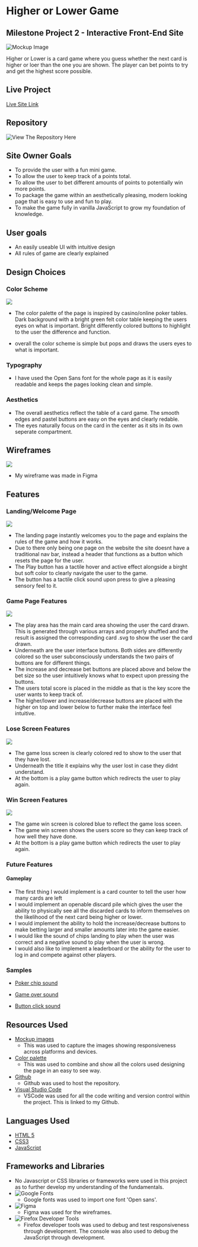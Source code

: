 # Higher or Lower Game

## Milestone Project 2 - Interactive Front-End Site

![Mockup Image](assets\images\mockup.png)

Higher or Lower is a card game where you guess whether the next card is higher or loer than the one you are shown. The player can bet points to try and get the highest score possible.

## Live Project

[Live Site Link](https://lewbeavendev.github.io/Higher_or_Lower/)

## Repository

![View The Repository Here]()

## Site Owner Goals

- To provide the user with a fun mini game.
- To allow the user to keep track of a points total.
- To allow the user to bet different amounts of points to potentially win more points.
- To package the game within an aesthetically pleasing, modern looking page that is easy to use and fun to play.
- To make the game fully in vanilla JavaScript to grow my foundation of knowledge. 

## User goals

- An easily useable UI with intuitive design
- All rules of game are clearly explained

## Design Choices

### Color Scheme

![](assets\images\higher_or_lower_palette.png)

- The color palette of the page is inspired by casino/online poker tables. Dark background with a bright green felt color table keeping the users eyes on what is important. Bright differently colored buttons to highlight to the user the difference and function. 

- overall the color scheme is simple but pops and draws the users eyes to what is important. 

### Typography

- I have used the Open Sans font for the whole page as it is easily readable and keeps the pages looking clean and simple. 

### Aesthetics 

- The overall aesthetics reflect the table of a card game. The smooth edges and pastel buttons are easy on the eyes and clearly redable. 
- The eyes naturally focus on the card in the center as it sits in its own seperate compartment. 

## Wireframes 

![](assets\images\higherOrLowerWireFrame.png)

- My wireframe was made in Figma

## Features

### Landing/Welcome Page

![](assets\images\landingPage.png)

- The landing page instantly welcomes you to the page and explains the rules of the game and how it works.
- Due to there only being one page on the website the site doesnt have a traditional nav bar, instead a header that functions as a button which resets the page for the user. 
- The Play button has a tactile hover and active effect alongside a birght but soft color to clearly navigate the user to the game. 
- The button has a tactile click sound upon press to give a pleasing sensory feel to it. 

### Game Page Features

![](assets\images\gamePage.png)

- The play area has the main card area showing the user the card drawn. This is generated through various arrays and properly shuffled and the result is assigned the corresponding card .svg to show the user the card drawn. 
- Underneath are the user interface buttons. Both sides are differently colored so the user subconsciously understands the two pairs of buttons are for different things. 
- The increase and decrease bet buttons are placed above and below the bet size so the user intuitively knows what to expect upon pressing the buttons. 
- The users total score is placed in the middle as that is the key score the user wants to keep track of. 
- The higher/lower and increase/decrease buttons are placed with the higher on top and lower below to further make the interface feel intuitive. 

### Lose Screen Features

![](assets\images\lossScreen.png)

- The game loss screen is clearly colored red to show to the user that they have lost.
- Underneath the title it explains why the user lost in case they didnt understand.
- At the bottom is a play game button which redirects the user to play again.

### Win Screen Features

![](assets\images\winScreen.png)

- The game win screen is colored blue to reflect the game loss sceen. 
- The game win screen shows the users score so they can keep track of how well they have done. 
- At the bottom is a play game button which redirects the user to play again.


### Future Features 

#### Gameplay 

- The first thing I would implement is a card counter to tell the user how many cards are left 
- I would implement an openable discard pile which gives the user the ability to physically see all the discarded cards to inform themselves on the likelihood of the next card being higher or lower. 
- I would implement the ability to hold the increase/decrease buttons to make betting larger and smaller amounts later into the game easier.
- I would like the sound of chips landing to play when the user was correct and a negative sound to play when the user is wrong.
- I would also like to implement a leaderboard or the ability for the user to log in and compete against other players. 


### Samples

- [Poker chip sound](https://pixabay.com/sound-effects/poker-chips1-87592/)

- [Game over sound](https://pixabay.com/sound-effects/game-over-arcade-6435/)

- [Button click sound](https://pixabay.com/sound-effects/ui-click-43196/)

## Resources Used

- [Mockup images](https://techsini.com/multi-mockup/index.php)
  - This was used to capture the images showing responsiveness across platforms and devices. 
- [Color palette](https://coolors.co/)
  - This was used to combine and show all the colors used designing the page in an easy to see way.
- [Github](https://github.com/)
  - Github was used to host the repository.
- [Visual Studio Code](https://code.visualstudio.com/)
  - VSCode was used for all the code writing and version control within the project. This is linked to my Github. 

## Languages Used

- [HTML 5](https://en.wikipedia.org/wiki/HTML5)
- [CSS3](https://en.wikipedia.org/wiki/CSS)
- [JavaScript](https://en.wikipedia.org/wiki/JavaScript)

## Frameworks and Libraries

- No Javascript or CSS libraries or frameworks were used in this project as to further develop my understanding of the fundamentals. 
- ![Google Fonts](https://fonts.google.com/)
  - Google fonts was used to import one font 'Open sans'.
- ![Figma](https://www.figma.com/)
  - Figma was used for the wireframes. 
- ![Firefox Developer Tools](https://firefox-source-docs.mozilla.org/devtools-user/)
  - Firefox developer tools was used to debug and test responsiveness through development. The console was also used to debug the JavaScript through development. 
